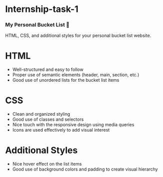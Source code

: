 # Internship-task-1
 ### My Personal Bucket List 📝
HTML, CSS, and additional styles for your personal bucket list website.

# HTML
- Well-structured and easy to follow
- Proper use of semantic elements (header, main, section, etc.)
- Good use of unordered lists for the bucket list items

# CSS
- Clean and organized styling
- Good use of classes and selectors
- Nice touch with the responsive design using media queries
- Icons are used effectively to add visual interest

# Additional Styles
- Nice hover effect on the list items
- Good use of background colors and padding to create visual hierarchy
